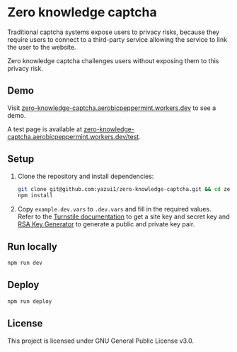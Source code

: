 # Zero knowledge captcha

Traditional captcha systems expose users to privacy risks, because they
require users to connect to a third-party service allowing the service
to link the user to the website.

Zero knowledge captcha challenges users without exposing them to this privacy risk.

## Demo

Visit [zero-knowledge-captcha.aerobicpeppermint.workers.dev](https://zero-knowledge-captcha.aerobicpeppermint.workers.dev/) to see a demo.

A test page is available at [zero-knowledge-captcha.aerobicpeppermint.workers.dev/test](https://zero-knowledge-captcha.aerobicpeppermint.workers.dev/test).

## Setup

1. Clone the repository and install dependencies:
  
    ```sh
    git clone git@github.com:yazui1/zero-knowledge-captcha.git && cd zero-knowledge-captcha
    npm install
    ```

2. Copy `example.dev.vars` to `.dev.vars` and fill in the required values.  
   Refer to the [Turnstile documentation](https://developers.cloudflare.com/turnstile/get-started/#get-a-sitekey-and-secret-key) to get a site key and secret key and [RSA Key Generator](https://emn178.github.io/online-tools/rsa/key-generator/) to generate a public and private key pair.

## Run locally

```sh
npm run dev
```

## Deploy

```sh
npm run deploy
```

## License

This project is licensed under GNU General Public License v3.0.
